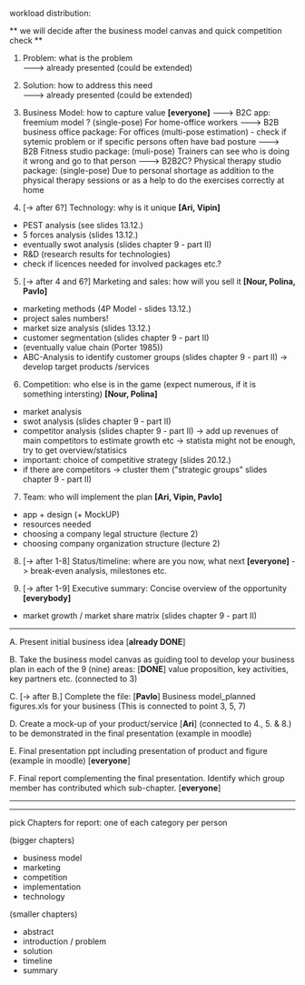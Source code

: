 workload distribution: 

** we will decide after the business model canvas and quick competition check ** 

1. Problem: what is the problem   
---> already presented (could be extended)

2. Solution: how to address this need  
 ---> already presented (could be extended)

3. Business Model: how to capture value **[everyone]**
---> B2C app: freemium model ? (single-pose) For home-office workers
---> B2B business office package: For offices (multi-pose estimation) - check if sytemic problem or if specific persons often have bad posture 
---> B2B Fitness studio package: (muli-pose) Trainers can see who is doing it wrong and go to that person 
---> B2B2C? Physical therapy studio package: (single-pose) Due to personal shortage as addition to the physical therapy sessions or as a help to do the exercises correctly at home

4. [-> after 6?] Technology: why is it unique **[Ari, Vipin]**
 * PEST analysis (see slides 13.12.)
 * 5 forces analysis (slides 13.12.)
 * eventually swot analysis (slides chapter 9 - part II)
 * R&D (research results for technologies)
 * check if licences needed for involved packages etc.?
    
5. [-> after 4 and 6?] Marketing and sales: how will you sell it **[Nour, Polina, Pavlo]**
 * marketing methods (4P Model - slides 13.12.) 
 * project sales numbers! 
 * market size analysis (slides 13.12.)
 * customer segmentation (slides chapter 9 - part II)
 * (eventually value chain (Porter 1985))
 * ABC-Analysis to identify customer groups (slides chapter 9 - part II) -> develop target products /services
   
6. Competition: who else is in the game (expect numerous, if it is something intersting) **[Nour, Polina]**
  * market analysis
  * swot analysis (slides chapter 9 - part II)
  * competitor analysis (slides chapter 9 - part II) -> add up revenues of main competitors to estimate growth etc
                                        -> statista might not be enough, try to get overview/statisics
  * important: choice of competitive strategy (slides 20.12.)
  * if there are competitors -> cluster them ("strategic groups" slides chapter 9 - part II)

7. Team: who will implement the plan **[Ari, Vipin, Pavlo]**
 * app + design (+ MockUP)
 * resources needed
 * choosing a company legal structure (lecture 2)
 * choosing company organization structure (lecture 2)
      
8. [-> after 1-8] Status/timeline: where are you now, what next **[everyone]**  -> break-even analysis, milestones etc.

9. [-> after 1-9] Executive summary: Concise overview of the opportunity  **[everybody]**
* market growth / market share matrix (slides chapter 9 - part II)
_______________________________________________________________________________________________________
A. Present initial business idea [**already DONE**]

B. Take the business model canvas 
as guiding tool to develop your business
plan in each of the 9 (nine) areas: [**DONE**]
value proposition, key activities, key partners etc.
(connected to 3)

C. [-> after B.] Complete the file: [**Pavlo**]
Business model_planned figures.xls for your business
(This is connected to point 3, 5, 7)

D. Create a mock-up of your product/service [**Ari**] (connected to 4., 5. & 8.)
to be demonstrated in the final presentation (example in moodle)

E. Final presentation ppt including presentation of product and figure (example in moodle) [**everyone**]

F. Final report complementing the final presentation. Identify which group member has contributed 
which sub-chapter. [**everyone**]

------------------------------------------------------------------------------------------------------
-------------------------------
pick Chapters for report: one of each category per person 

(bigger chapters)
- business model
- marketing
- competition
- implementation
- technology
  
(smaller chapters)
- abstract
- introduction / problem
- solution
- timeline
- summary


